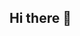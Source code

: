 ## Hi there 👋

<!--
**IanCrane6/IanCrane6** is a ✨ _special_ ✨ repository because its `README.md` (this file) appears on your GitHub profile.

Here are some ideas to get you started:

- 🔭 I’m currently working on a new project!
- 🌱 I’m currently learning data science tools!
- 👯 I’m looking to collaborate on data science projects!
- 💬 Ask me about product engineering!
- 📫 How to reach me: ihcrane1998@gmail.com
- 😄 Pronouns: He/Him
- ⚡ Fun fact: Light cannot escape black holes!

